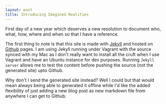 ```yaml
---
layout: post
title: Introducing Imagined Realities
---
```


First day of a new year which deserves a new resolution to document who, what, how, where and when so that I have a reference.

The first thing to note is that this site is made with [Jekyll](http://jekyllrb.com) and hosted on [Github](http://github.com) pages.  I am using Jekyll running under Vagrant with the source synced with my Mac as I don't really want to install all the cruft when I use Vagrant and have an Ubuntu instance for dev purposes.  Running <code>Jekyll server</code> allows me to test the content before pushing the source (not the generated site) upto Github.

Why don't I send the generated site instead?  Well I could but that would mean always being able to generated it offline while I'd like the added flexibility of just adding a new blog post as new markdown file from anywhere I can get to Github.